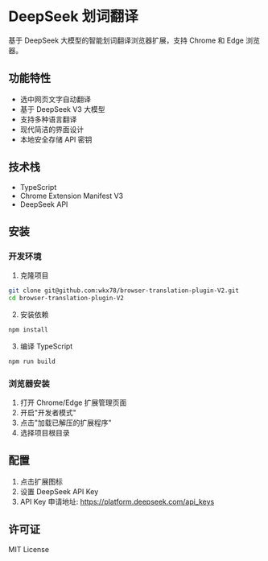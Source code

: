 # DeepSeek 划词翻译

基于 DeepSeek 大模型的智能划词翻译浏览器扩展，支持 Chrome 和 Edge 浏览器。

## 功能特性

- 选中网页文字自动翻译
- 基于 DeepSeek V3 大模型
- 支持多种语言翻译
- 现代简洁的界面设计
- 本地安全存储 API 密钥

## 技术栈

- TypeScript
- Chrome Extension Manifest V3
- DeepSeek API

## 安装

### 开发环境

1. 克隆项目
```bash
git clone git@github.com:wkx78/browser-translation-plugin-V2.git
cd browser-translation-plugin-V2
```

2. 安装依赖
```bash
npm install
```

3. 编译 TypeScript
```bash
npm run build
```

### 浏览器安装

1. 打开 Chrome/Edge 扩展管理页面
2. 开启"开发者模式"
3. 点击"加载已解压的扩展程序"
4. 选择项目根目录

## 配置

1. 点击扩展图标
2. 设置 DeepSeek API Key
3. API Key 申请地址: https://platform.deepseek.com/api_keys


## 许可证

MIT License
